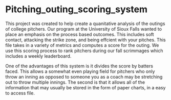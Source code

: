 # Pitching_outing_scoring_system
This project was created to help create a quanitative analysis of the outings of college pitchers. Our program at the University of Sioux Falls wanted to place an emphasis on the process based outcomes. This includes soft contact, attacking the strike zone, and being effcient with your pitches.  This file takes in a variety of metrics and computes a score for the outing. We use this scoring process to rank pitchers during our fall scrimmages which includes a weekly leaderboard.

  One of the advantages of this system is it divides the score by batters faced. This allows a somewhat even playing field for pitchers who only throw an inning as opposed to someone you as a coach may be stretching out to throw multiple innings. The second is that it allows all of the information that may usually be stored in the form of paper charts, in a easy to access file.
